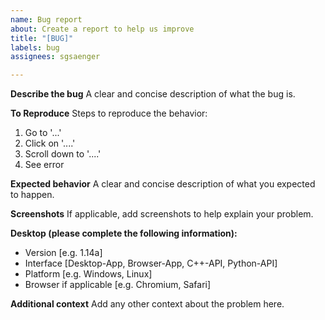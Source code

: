```yaml
---
name: Bug report
about: Create a report to help us improve
title: "[BUG]"
labels: bug
assignees: sgsaenger

---
```


**Describe the bug**
A clear and concise description of what the bug is.

**To Reproduce**
Steps to reproduce the behavior:
1. Go to '...'
2. Click on '....'
3. Scroll down to '....'
4. See error

**Expected behavior**
A clear and concise description of what you expected to happen.

**Screenshots**
If applicable, add screenshots to help explain your problem.

**Desktop (please complete the following information):**
  - Version [e.g. 1.14a]
  - Interface [Desktop-App, Browser-App, C++-API, Python-API]
  - Platform [e.g. Windows, Linux]
  - Browser if applicable [e.g. Chromium, Safari]

**Additional context**
Add any other context about the problem here.
